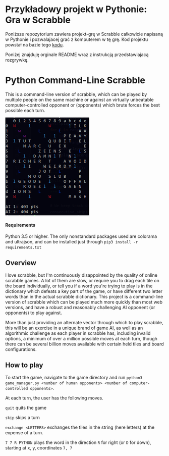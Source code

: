 # Przykładowy projekt w Pythonie: Gra w Scrabble
Poniższe repozytorium zawiera projekt-grę w Scrabble całkowicie napisaną w Pythonie i pozwalajacej grać z
komputerem w tę grę. Kod projektu powstał na bazie tego [kodu](git@github.com:tomekd/PythonCourseProject.git).

Poniżej znajduję orginale README wraz z instrukcją przedstawiajacą rozgrywkę.

# Python Command-Line Scrabble

This is a command-line version of scrabble, which can be played by multiple people on the same machine or against an virtually unbeatable computer-controlled opponent or (opponents) which brute forces the best possible each turn. 

![](game/docs/example_game.png)


#### Requirements

Python 3.5 or higher. The only nonstandard packages used are colorama and ultrajson, and can be installed just through `pip3 install -r requirements.txt`

## Overview
I love scrabble, but I'm continuously disappointed by the quality of online scrabble games. A lot of them are slow, or require you to drag each tile on the board individually, or tell you if a word you're trying to play is in the dictionary which defeats a key part of the game, or have different two letter words than in the actual scrabble dictionary. This project is a command-line version of scrabble which can be played much more quickly than most web versions, and have a robust and reasonably challenging AI opponent (or opponents) to play against.

More than just providing  an alternate vector through which to play scrabble, this will be an exercise in a unique brand of game AI, as well as an algorithmic challenge as each player in scrabble has, including invalid options, a minimum of over a million possible moves at each turn, though there can be several billion moves available with certain held tiles and board configurations.

## How to play

To start the game, navigate to the game directory and run `python3 game_manager.py <number of human opponents> <number of computer-controlled opponents>`.

At each turn, the user has the following moves. 

`quit` quits the game

`skip` skips a turn

`exchange <LETTERS>` exchanges the tiles in the string (here letters) at the expense of a turn.

`7 7 R PYTHON` plays the word in the direction `R` for right (or `D` for down), starting at x, y, coordinates `7, 7`

